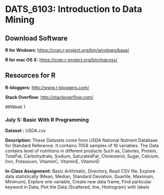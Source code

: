 # DATS_6103: Introduction to Data Mining

## Download Software

**R for Wndows:** https://cran.r-project.org/bin/windows/base/

**R for mac OS X:** https://cran.r-project.org/bin/macosx/

## Resources for R

**R-bloggers:** http://www.r-bloggers.com/

**Stack Overflow:** http://stackoverflow.com/


##Week 1
### **July 5:** Basic With R Programming
**Dataset :** USDA.csv

**Description:** These Datasets come from USDA National Nutrient Database for Standard Reference. It contains 7058 samples of 16 variables. The Data contains level of nutritions in different products Such as, Calories, Protein, TotalFat, Carbohydrate, Sodium, SaturatedFat, Cholesterol, Sugar, Calcium, Iron,     Potassium, VitaminC, VitaminE, VitaminD

**In-Class Assignment:** Basic Arithmatic, Directory, Read CSV file, Explore data statistically (Mean, Median, Standard Deviation, Quartile, Maximum, Minimum), Explore one variable, Create new data frame, Find particular keyword in Data, Plot the Data (Scattered, line, Histrogram) with labels


